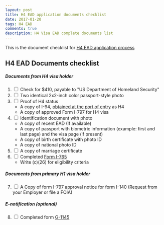 ```yaml
---
layout: post
title: H4 EAD application documents checklist
date: 2017-01-20
tags: H4 EAD
comments: true
description: H4 Visa EAD complete documents list
---
```

This is the document checklist for [H4 EAD application process](/posts/h4-ead-application/)

## H4 EAD Documents checklist

##### Documents from H4 visa holder

1. <input type="checkbox"/> Check for $410, payable to "US Department of Homeland Security" 
2. <input type="checkbox"/> Two identical 2x2-inch color passport-style photo
3. <input type="checkbox"/> Proof of H4 status 
    - A copy of I-94, [obtained at the port of entry](https://i94.cbp.dhs.gov/I94/#/recent-search) as H4 
    - A copy of approved Form I-797 for H4 visa
4. <input type="checkbox"/> Identification document with photo 
    - A copy of recent EAD (If available)
    - A copy of passport with biometric information (example: first and last page) and the visa page (if present)
    - A copy of birth certificate with photo ID
    - A copy of national photo ID
5. <input type="checkbox"/> A copy of marriage certificate 
6. <input type="checkbox"/> Completed [Form I-765](http://www.uscis.gov/i-765) 
    - Write (c)(26) for eligibility criteria

##### Documents from primary H1 visa holder     

7. <input type="checkbox"/> A Copy of form I-797 approval notice for form I-140 (Request from your Employer or file a FOIA)

##### E-notification (optional)
8. <input type="checkbox"/> Completed form [G-1145](http://www.uscis.gov/sites/default/files/files/form/g-1145.pdf)

